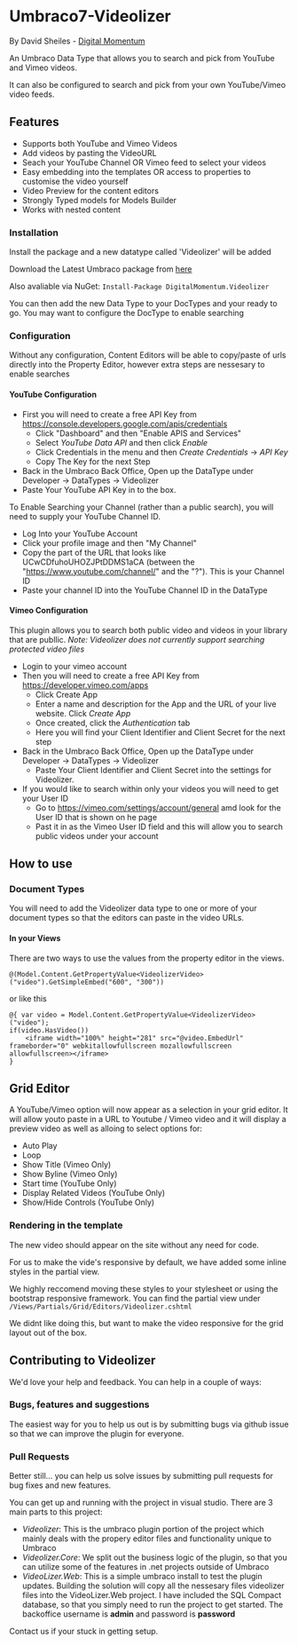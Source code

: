 # Umbraco7-Videolizer
By David Sheiles - [Digital Momentum](http://www.digitalmomentum.com.au)

An Umbraco Data Type that allows you to search and pick from YouTube and Vimeo videos. 

It can also be configured to search and pick from your own YouTube/Vimeo video feeds.


## Features
- Supports both YouTube and Vimeo Videos
- Add videos by pasting the VideoURL
- Seach your YouTube Channel OR Vimeo feed to select your videos
- Easy embedding into the templates OR access to properties to customise the video yourself
- Video Preview for the content editors
- Strongly Typed models for Models Builder
- Works with nested content


### Installation
Install the package and a new datatype called 'Videolizer' will be added

Download the Latest Umbraco package from [here](https://github.com/DigitalMomentum/Umbraco7-Videolizer/releases/) 

Also avaliable via NuGet: 
```Install-Package DigitalMomentum.Videolizer```

You can then add the new Data Type to your DocTypes and your ready to go. You may want to configure the DocType to enable searching

### Configuration
Without any configuration, Content Editors will be able to copy/paste of urls directly into the Property Editor, however extra steps are nessesary to enable searches

#### YouTube Configuration
- First you will need to create a free API Key from https://console.developers.google.com/apis/credentials  
  - Click "Dashboard" and then "Enable APIS and Services"
  - Select *YouTube Data API* and then click *Enable*
  - Click Credentials in the menu and then *Create Credentials* -> *API Key*
  - Copy The Key for the next Step
- Back in the Umbraco Back Office, Open up the DataType under Developer -> DataTypes -> Videolizer
- Paste Your YouTube API Key in to the box.

To Enable Searching your Channel (rather than a public search), you will need to supply your YouTube Channel ID.

- Log Into your YouTube Account
- Click your profile image and then "My Channel"
- Copy the part of the URL that looks like UCwCDfuhoUHOZJPtDDMS1aCA (between the "https://www.youtube.com/channel/" and the "?"). This is your Channel ID
- Paste your channel ID into the YouTube Channel ID in the DataType 

#### Vimeo Configuration

This plugin allows you to search both public video and videos in your library that are publlic. 
*Note: Videolizer does not currently support searching protected video files*
- Login to your vimeo account
- Then you will need to create a free API Key from https://developer.vimeo.com/apps
  - Click Create App
  - Enter a name and description for the App and the URL of your live website. Click *Create App*
  - Once created, click the *Authentication* tab
  - Here you will find your Client Identifier and Client Secret for the next step
- Back in the Umbraco Back Office, Open up the DataType under Developer -> DataTypes -> Videolizer
  - Paste Your Client Identifier and Client Secret into the settings for Videolizer.
- If you would like to search within only your videos you will need to get your User ID  
  - Go to https://vimeo.com/settings/account/general amd look for the User ID that is shown on he page
  - Past it in as the Vimeo User ID field and this will allow you to search public videos under your account
 

## How to use

### Document Types
You will need to add the Videolizer data type to one or more of your document types so that the
editors can paste in the video URLs.

#### In your Views
There are two ways to use the values from the property editor in the views.

```
@(Model.Content.GetPropertyValue<VideolizerVideo>("video").GetSimpleEmbed("600", "300"))
```

or like this

```
@{ var video = Model.Content.GetPropertyValue<VideolizerVideo>("video"); 
if(video.HasVideo())
	<iframe width="100%" height="281" src="@video.EmbedUrl" frameborder="0" webkitallowfullscreen mozallowfullscreen allowfullscreen></iframe>
}
 ```
## Grid Editor
A YouTube/Vimeo option will now appear as a selection in your grid editor. It will allow youto paste in a URL to Youtube / Vimeo video and 
it will display a preview video as well as alloing to select options for:
* Auto Play
* Loop
* Show Title (Vimeo Only)
* Show Byline (Vimeo Only)
* Start time (YouTube Only)
* Display Related Videos (YouTube Only)
* Show/Hide Controls (YouTube Only)

### Rendering in the template
The new video should appear on the site without any need for code. 

For us to make the vide's responsive by default, we have added some 
inline styles in the partial view. 

We highly reccomend moving these styles to your stylesheet or using the 
bootstrap responsive framework. You can find the partial view under `/Views/Partials/Grid/Editors/Videolizer.cshtml`

We didnt like doing this, but want to make the video responsive for 
the grid layout out of the box.

## Contributing to Videolizer
We'd love your help and feedback. You can help in a couple of ways:

### Bugs, features and suggestions
The easiest way for you to help us out is by submitting bugs via github issue so that we can improve the plugin for everyone.

### Pull Requests
Better still... you can help us solve issues by submitting pull requests for bug fixes and new features.

You can get up and running with the project in visual studio. There are 3 main parts to this project:
 - *Videolizer*: This is the umbraco plugin portion of the project which mainly deals with the propery editor files and functionality unique to Umbraco
 - *Videolizer.Core*: We split out the business logic of the plugin, so that you can utilize some of the features in .net projects outside of Umbraco
 - *VideoLizer.Web*: This is a simple umbraco install to test the plugin updates. Building the solution will copy all the nessesary files videolizer files
 into the VideoLizer.Web project. I have included the SQL Compact database, so that you simply need to run the project to get started. 
The backoffice username is **admin** and password is **password**

Contact us if your stuck in getting setup.
